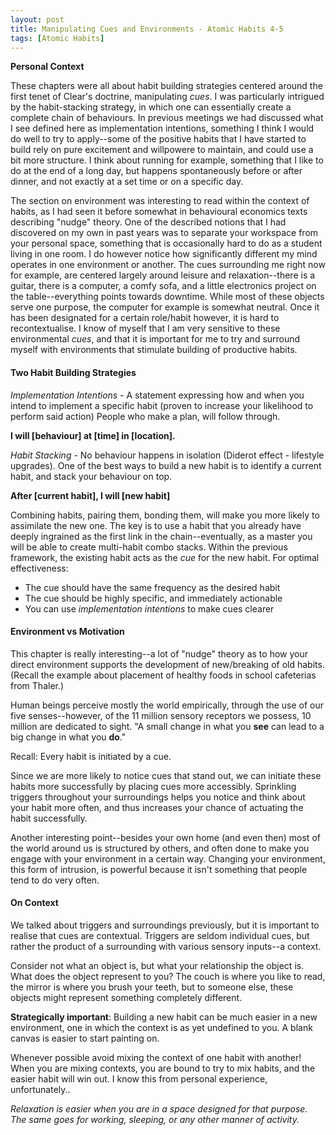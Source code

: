 ```yaml
---
layout: post
title: Manipulating Cues and Environments - Atomic Habits 4-5
tags: [Atomic Habits]
---
```




**Personal Context**

These chapters were all about habit building strategies centered around the first tenet of Clear's doctrine, manipulating *cues*. I was particularly intrigued by the habit-stacking strategy, in which one can essentially create a complete chain of behaviours. In previous meetings we had discussed what I see defined here as implementation intentions, something I think I would do well to try to apply--some of the positive habits that I have started to build rely on pure excitement and willpowere to maintain, and could use a bit more structure. I think about running for example, something that I like to do at the end of a long day, but happens spontaneously before or after dinner, and not exactly at a set time or on a specific day.

The section on environment was interesting to read within the context of habits, as I had seen it before somewhat in behavioural economics texts describing "nudge" theory. One of the described notions that I had discovered on my own in past years was to separate your workspace from your personal space, something that is occasionally hard to do as a student living in one room. I do however notice how significantly different my mind operates in one environment or another. The cues surrounding me right now for example, are centered largely around leisure and relaxation--there is a guitar, there is a computer, a comfy sofa, and a little electronics project on the table--everything points towards downtime. While most of these objects serve one purpose, the computer for example is somewhat neutral. Once it has been designated for a certain role/habit however, it is hard to recontextualise. I know of myself that I am very sensitive to these environmental *cues*, and that it is important for me to try and surround myself with environments that stimulate building of productive habits.



#### Two Habit Building Strategies

*Implementation Intentions* - A statement expressing how and when you intend to implement a specific habit (proven to increase your likelihood to perform said action)
People who make a plan, will follow through.

**I will [behaviour] at [time] in [location].**

*Habit Stacking* - No behaviour happens in isolation (Diderot effect - lifestyle upgrades). One of the best ways to build a new habit is to identify a current habit, and stack your behaviour on top.

**After [current habit], I will  [new habit]**

Combining habits, pairing them, bonding them, will make you more likely to assimilate the new one. The key is to use a habit that you already have deeply ingrained as the first link in the chain--eventually, as a master you will be able to create multi-habit combo stacks. Within the previous framework, the existing habit acts as the *cue* for the new habit.
For optimal effectiveness:
- The cue should have the same frequency as the desired habit
- The cue should be highly specific, and immediately actionable
- You can use *implementation intentions* to make cues clearer


#### Environment vs Motivation

This chapter is really interesting--a lot of "nudge" theory as to how your direct environment supports the development of new/breaking of old habits. (Recall the example about placement of healthy foods in school cafeterias from Thaler.)

Human beings perceive mostly the world empirically, through the use of our five senses--however, of the 11 million sensory receptors we possess, 10 million are dedicated to sight. "A small change in what you **see** can lead to a big change in what you **do**."

Recall: Every habit is initiated by a cue.

Since we are more likely to notice cues that stand out, we can initiate these habits more successfully by placing cues more accessibly. Sprinkling triggers throughout your surroundings helps you notice and think about your habit more often, and thus increases your chance of actuating the habit successfully.

Another interesting point--besides your own home (and even then) most of the world around us is structured by others, and often done to make you engage with your environment in a certain way. Changing your environment, this form of intrusion, is powerful because it isn't something that people tend to do very often.

#### On Context ####

We talked about triggers and surroundings previously, but it is important to realise that cues are contextual. Triggers are seldom individual cues, but rather the product of a surrounding with various sensory inputs--a context.

Consider not what an object is, but what your relationship the object is. What does the object represent to you? The couch is where you like to read, the mirror is where you brush your teeth, but to someone else, these objects might represent something completely different.

**Strategically important**: Building a new habit can be much easier in a new environment, one in which the context is as yet undefined to you. A blank canvas is easier to start painting on.

Whenever possible avoid mixing the context of one habit with another! When you are mixing contexts, you are bound to try to mix habits, and the easier habit will win out. I know this from personal experience, unfortunately..

*Relaxation is easier when you are in a space designed for that purpose. The same goes for working, sleeping, or any other manner of activity.*
